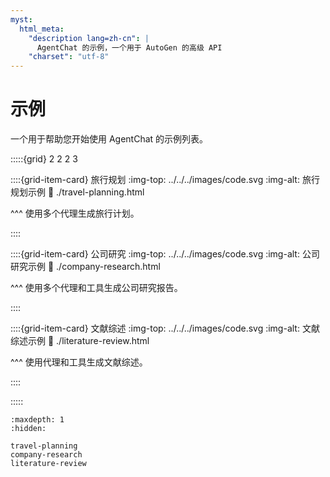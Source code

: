 ```yaml
---
myst:
  html_meta:
    "description lang=zh-cn": |
      AgentChat 的示例，一个用于 AutoGen 的高级 API
    "charset": "utf-8"
---
```


# 示例

一个用于帮助您开始使用 AgentChat 的示例列表。

:::::{grid} 2 2 2 3

::::{grid-item-card} 旅行规划
:img-top: ../../../images/code.svg
:img-alt: 旅行规划示例
:link: ./travel-planning.html

^^^
使用多个代理生成旅行计划。

::::

::::{grid-item-card} 公司研究
:img-top: ../../../images/code.svg
:img-alt: 公司研究示例
:link: ./company-research.html

^^^
使用多个代理和工具生成公司研究报告。

::::

::::{grid-item-card} 文献综述
:img-top: ../../../images/code.svg
:img-alt: 文献综述示例
:link: ./literature-review.html

^^^
使用代理和工具生成文献综述。

::::

:::::

```{toctree}
:maxdepth: 1
:hidden:

travel-planning
company-research
literature-review

```
